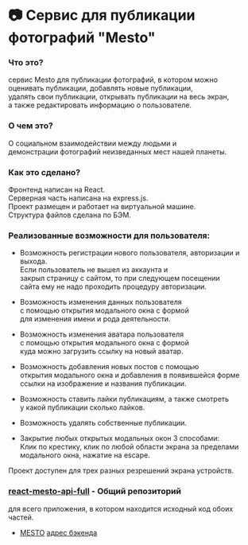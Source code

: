 # 📷 Cервис для публикации фотографий "Mesto"

### Что это?

сервис Mesto для публикации фотографий, в котором можно   
оценивать публикации, добавлять новые публикации,   
удалять свои публикации, открывать публикации на весь экран,  
а также редактировать информацию о пользователе.  


### О чем это?

О социальном взаимодействии между людьми и  
демонстрации фотографий неизведанных мест нашей планеты.  


### Как это сделано?

Фронтенд написан на React.  
Серверная часть написана на express.js.  
Проект размещен и работает на виртуальной машине.  
Структура файлов сделана по БЭМ.  


### Реализованные возможности для пользователя:  


* Возможность регистрации нового пользователя, 
  авторизации и выхода.  
  Если пользователь не вышел из аккаунта и  
  закрыл страницу с сайтом,  то при следующем посещении   
  сайта ему не надо проходить процедуру авторизации.  

* Возможность изменения данных пользователя  
  с помощью открытия модального окна с формой  
  для изменения имени и рода деятельности.  
  
* Возможность изменения аватара пользователя  
  с помощью открытия модального окна с формой  
  куда можно загрузить ссылку на новый аватар.  

* Возможность добавления новых постов с помощью  
  открытия модального окна и добавления в появившейся форме  
  ссылки на изображение и названия публикации.  

* Возможность ставить лайки публикациям, а также смотреть  
  у какой публикации сколько лайков.  

* Возможность удалять собственные публикации.  

* Закрытие любых открытых модальных окон 3 способами:  
  Клик по крестику, клик по любой области экрана за пределами  
  модального окна, нажатие на escape.  


Проект доступен для трех разных резрешений экрана устройств.  


### [react-mesto-api-full](https://github.com/IgorDetkin/react-mesto-api-full) - Общий репозиторий  
для всего приложения, в котором находится исходный код обоих частей.


* [MESTO](https://mesto.learnproject.nomoredomains.icu)
  [адрес бэкенда](https://api.mesto.learnproject.nomoredomains.icu)
